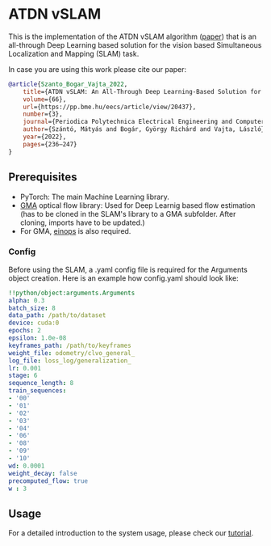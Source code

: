 # ATDN vSLAM
This is the implementation of the ATDN vSLAM algorithm ([paper](https://pp.bme.hu/eecs/article/view/20437)) that is an all-through Deep Learning based solution for the vision based Simultaneous Localization and Mapping (SLAM) task.

In case you are using this work please cite our paper:
```bibtex
@article{Szanto_Bogar_Vajta_2022, 
    title={ATDN vSLAM: An All-Through Deep Learning-Based Solution for Visual Simultaneous Localization and Mapping},
    volume={66},
    url={https://pp.bme.hu/eecs/article/view/20437},
    number={3},
    journal={Periodica Polytechnica Electrical Engineering and Computer Science},
    author={Szántó, Mátyás and Bogár, György Richárd and Vajta, László},
    year={2022},
    pages={236–247}
}
```

## Prerequisites
- PyTorch: The main Machine Learning library.
- [GMA](https://github.com/zacjiang/GMA) optical flow library: Used for Deep Learnig based flow estimation (has to be cloned in the SLAM's library to a GMA subfolder. After cloning, imports have to be updated.)
- For GMA, [einops](https://github.com/arogozhnikov/einops) is also required.

### Config

 Before using the SLAM, a .yaml config file is required for the Arguments object creation. Here is an example how config.yaml should look like:
 ```yaml
!!python/object:arguments.Arguments
alpha: 0.3
batch_size: 8
data_path: /path/to/dataset
device: cuda:0
epochs: 2
epsilon: 1.0e-08
keyframes_path: /path/to/keyframes
weight_file: odometry/clvo_general_
log_file: loss_log/generalization_
lr: 0.001
stage: 6
sequence_length: 8
train_sequences:
- '00'
- '01'
- '02'
- '03'
- '04'
- '06'
- '08'
- '09'
- '10'
wd: 0.0001
weight_decay: false
precomputed_flow: true
w : 3

 ```
## Usage

For a detailed introduction to the system usage, please check our [tutorial](utils/tutorial.md).